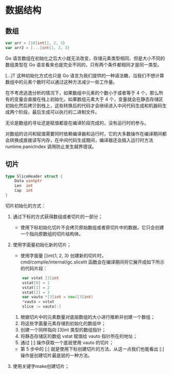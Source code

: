 # 数据结构

## 数组

```go
var arr = [10]int{1, 2, 3}
var arr2 = [...]int{1, 2, 3}
```

Go 语言数组在初始化之后大小就无法改变，存储元素类型相同、但是大小不同的数组类型在 Go 语言看来也是完全不同的，只有两个条件都相同才是同一类型。

[...]T 这种初始化方式也只是 Go 语言为我们提供的一种语法糖，当我们不想计算数组中的元素个数时可以通过这种方法减少一些工作量。

在不考虑逃逸分析的情况下，如果数组中元素的个数小于或者等于 4 个，那么所有的变量会直接在栈上初始化，如果数组元素大于 4 个，变量就会在静态存储区初始化然后拷贝到栈上，这些转换后的代码才会继续进入中间代码生成和机器码生成两个阶段，最后生成可以执行的二进制文件。

无论是数组的寻址还是赋值都是在编译阶段完成的，没有运行时的参与。

对数组的访问和赋值需要同时依赖编译器和运行时，它的大多数操作在编译期间都会转换成直接读写内存，在中间代码生成期间，编译器还会插入运行时方法 runtime.panicIndex 调用防止发生越界错误。

## 切片

```go
type SliceHeader struct {
	Data uintptr
	Len  int
	Cap  int
}
```

切片初始化的方式：

1. 通过下标的方式获得数组或者切片的一部分；
    - 使用下标初始化切片不会拷贝原始数组或者原切片中的数据，它只会创建一个指向原数组的切片结构体。

2. 使用字面量初始化新的切片；
    - 使用字面量 []int{1, 2, 3} 创建新的切片时，cmd/compile/internal/gc.slicelit 函数会在编译期间将它展开成如下所示的代码片段：
    ```go
        var vstat [3]int
        vstat[0] = 1
        vstat[1] = 2
        vstat[2] = 3
        var vauto *[3]int = new([3]int)
        *vauto = vstat
        slice := vauto[:]
    ```
   1. 根据切片中的元素数量对底层数组的大小进行推断并创建一个数组；
   2. 将这些字面量元素存储到初始化的数组中；
   3. 创建一个同样指向 [3]int 类型的数组指针；
   4. 将静态存储区的数组 vstat 赋值给 vauto 指针所在的地址；
   5. 通过 [:] 操作获取一个底层使用 vauto 的切片；
   - 第 5 步中的 [:] 就是使用下标创建切片的方法，从这一点我们也能看出 [:] 操作是创建切片最底层的一种方法。
3. 使用关键字make创建切片；


